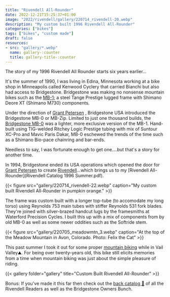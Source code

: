 ```yaml
---
title: "Rivendell All-Rounder"
date: 2022-12-21T15:25:37+01:00
image: "2022/rivendell/gallery/220714_rivendell-20.webp"
description: "My custom built 1996 Rivendell All-Rounder"
categories: ["bikes"]
tags: ["bikes", "custom made"]
draft: false
resources: 
- src: "gallery/*.webp"
  name: gallery-:counter
  title: gallery-title-:counter
---
```


The story of my 1996 Rivendell All Rounder starts six years earlier...

It's the summer of 1990, I was living in Edina, Minnesota working at a bike shop in Minneapolis called Kenwood Cyclery that carried Bianchi but also had access to Bridgestone. Bridgestone was making no nonsense mountain bikes such as the [MB-1](https://sheldonbrown.com/bridgestone/1989/pages/bridgestone-1989-03.htm); a steel Tange Prestige lugged frame with Shimano Deore XT (Shimano M730) components.

Under the direction of [Grant Petersen](https://www.bikemag.com/pavedmag/5-reasons-why-hes-grant-petersen-and-youre-not/) , Bridgestone USA introduced the Bridgestone MB-0 or MB-Zip. Limited to just one thousand builds, the [Bridgestone MB-0](https://sheldonbrown.com/bridgestone/1990/pages/bridgestone-1990-03.htm) was a lighter, more exclusive version of the MB-1. Hand-built using TIG-welded Ritchey Logic Prestige tubing with mix of Suntour XC-Pro and Mavic Paris Dakar, MB-0 eschewed the trends of the time such as a Shimano Bio-pace chainring and bar-ends.

Needless to say, I was fortunate enough to get one....but that's a story for another time.

In 1994, Bridgestone ended its USA operations which opened the door for [Grant Petersen](https://www.bikeradar.com/features/grant-petersen-rivendell-bicycle-works/) to create [Rivendell](https://www.youtube.com/watch?v=5_K2UFRs_qA)...which brings us to my [Rivendell All-Rounder](Rivendell Catalog 1996 Summer.pdf).

{{< figure src="gallery/220714_rivendell-22.webp" caption="My custom built Rivendell All-Rounder in pumpkin orange." >}}

The frame was custom built with a longer top-tube (to accomodate my long torso) using Reynolds 753 main tubes with stiffer Reynolds 531 fork blades. They're joined with silver-brazed handcut lugs by the framesmiths at Waterford Precision Cycles. I built this up with a mix of components from by old MB-0 as well as some newer oddities such as the Softride stem.

{{< figure src="gallery/220705_meadowmtn_3.webp" caption="At the top of the Meadow Mountain in Avon, Colorado. Photo: Felix the Cat" >}}

This past summer I took it out for some proper [mountain biking](https://www.instagram.com/reel/Cf79RLJu5rr/?hl=en) while in Vail Valley⛰️. For being over twenty-years old, this bike still elicits memories from a time when mountain biking was just about the simple pleasure of riding.

{{< gallery folder="gallery" title="Custom Built Rivendell All-Rounder" >}}

Bonus: If you've made it this far then check out the [back catalog 📄](http://notfine.com/rivreader/) of all the Rivendell Readers as well as the Bridgestone Owners Bunch.
